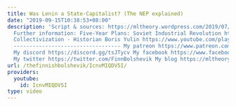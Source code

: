 ```yaml
---
title: Was Lenin a State-Capitalist? (The NEP explained)
date: "2019-09-15T10:38:53+08:00"
description: 'Script & sources: https://mltheory.wordpress.com/2019/07/02/was-lenin-a-state-capitalist-the-nep-explained/
  Further information: Five-Year Plans: Soviet Industrial Revolution https://www.youtube.com/watch?v=e4YDkWzQZAw&
  Collectivization - Historian Boris Yulin https://www.youtube.com/playlist?list=PLbnLysSug0vRAim0ytgV4rIWlJNYTJunQ
  ---------------------------------- My patreon https://www.patreon.com/TheFinnishBolshevik
  My discord https://discord.gg/tsJTycv My facebook https://www.facebook.com/theFinnishBolshevik
  My twitter https://twitter.com/FinnBolshevik My blog https://mltheory.wordpress.com/'
url: /thefinnishbolshevik/IcnvMIQDV5I/
providers:
  youtube:
    id: IcnvMIQDV5I
type: video
---
```

